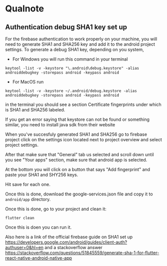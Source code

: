 # Qualnote

## Authentication debug SHA1 key set up

For the firebase authentication to work properly on your machine, you will need to generate SHA1 and SHA256 key
and add it to the android project settings.
To generate a debug SHA1 key, depending on you system, 
* For Windows you will run this command in your terminal 
```
keytool -list -v -keystore "\.android\debug.keystore" -alias androiddebugkey -storepass android -keypass android
```

* For MacOS run
```
keytool -list -v -keystore ~/.android/debug.keystore -alias androiddebugkey -storepass android -keypass android
```

in the terminal you should see a section Certificate fingerprints under which is SHA1 and SHA256 labeled.

If you get an error saying that keystore can not be found or something similar, you need to install java sdk from their website

When you've succesfuly generated SHA1 and SHA256 go to firebase project click on the settings icon located next to project overview and select project settings.

After that make sure that "General" tab us selected and scroll down until you see "Your apps" section, make sure that android app is selected.

At the bottom you will click on a button that says "Add fingerprint" and paste your SHA1 and SHY256 keys.

Hit save for each one.

Once this is done, download the google-services.json file and copy it to `android/app` directory.

Once this is done, go to your project and clean it:
```
flutter clean
```

Once this is doen you can run it.

Also here is a link of the official firebase guide on SHA1 set up 
https://developers.google.com/android/guides/client-auth?authuser=0&hl=en
and a stackoverflow answer
https://stackoverflow.com/questions/51845559/generate-sha-1-for-flutter-react-native-android-native-app
##
